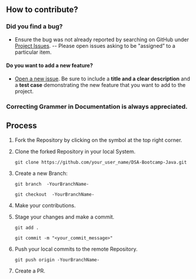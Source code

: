 ## How to contribute?
### **Did you find a bug?**
- Ensure the bug was not already reported by searching on GitHub under [Project Issues](https://github.com/RAshid602/Quick-Dictionary/issues).
-- Please  open issues asking to be "assigned” to a particular item.

#### **Do you want to add a new feature?**
- [Open a new issue](https://github.com/RAshid602/Quick-Dictionary/issues). Be sure to include a **title and a clear description** and a **test case** demonstrating the
 new feature that you want to add to the project.


### Correcting Grammer in Documentation is always appreciated.


## Process
1. Fork the Repository by clicking on the symbol at the top right corner.

2. Clone the forked Repository in your local System.


   ```git clone https://github.com/your_user_name/DSA-Bootcamp-Java.git```


3. Create a new Branch:


   ```git branch  -YourBranchName-```
   
   
   ```git checkout  -YourBranchName-```

4. Make your contributions.

5. Stage your changes and make a commit.


   ```git add .```
   
   
   ```git commit -m "<your_commit_message>"```
   

6. Push your local commits to the remote Repository.


   ```git push origin -YourBranchName-```

7. Create a PR.
